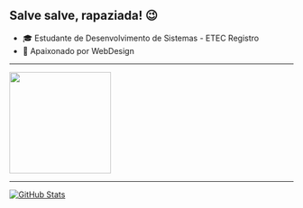 ## Salve salve, rapaziada! :wink:

- :mortar_board: Estudante de Desenvolvimento de Sistemas - ETEC Registro
- :purple_heart: Apaixonado por WebDesign
<hr>
<a href="https://github.com/ChristopherKSegatte/ChristopherKSegatte">
<img height="180em" src="https://github-readme-stats.vercel.app/api/top-langs/?username=ChristopherKSegatte&layout=compact&langs_count=7&theme=dracula"/>
</a>
<hr>
<a href="https://github.com/ChristopherKSegatte/ChristopherKSegatte">
<img align="center" src="https://github-readme-stats.vercel.app/api?username=ChristopherKSegatte&show_icons=true&line_height=27&theme=dracula" alt="GitHub Stats"/>
</a>
